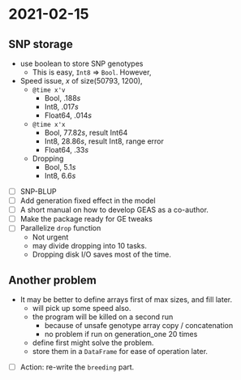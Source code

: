 # 2021-02-15
## SNP storage
- use boolean to store SNP genotypes
  - This is easy, `Int8` $\Rightarrow$ `Bool`. However,
- Speed issue, $x$ of size(50793, 1200),
  - `@time x'v`
    - Bool, $.188s$
    - Int8, $.017s$
    - Float64, $.014s$
  - `@time x'x`
    - Bool, $77.82s$, result Int64
    - Int8, $28.86s$, result Int8, range error
    - Float64, $.33s$
  - Dropping
    - Bool, $5.1s$
    - Int8, $6.6s$
    
- [ ] SNP-BLUP
- [ ] Add generation fixed effect in the model
- [ ] A short manual on how to develop GEAS as a co-author.
- [ ] Make the package ready for GE tweaks
- [ ] Parallelize `drop` function
  - Not urgent
  - may divide dropping into 10 tasks.
  - Dropping disk I/O saves most of the time.

## Another problem
- It may be better to define arrays first of max sizes, and fill later.
  - will pick up some speed also.
  - the program will be killed on a second run
    - because of unsafe genotype array copy / concatenation
    - no problem if run on generation_one 20 times
  - define first might solve the problem.
  - store them in a `DataFrame` for ease of operation later.
- [ ] Action: re-write the `breeding` part.
